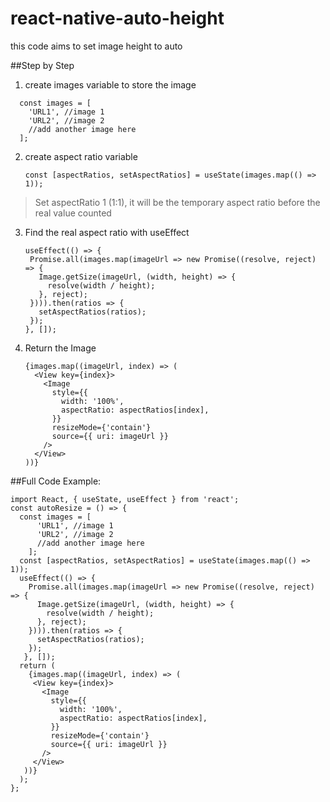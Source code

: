 # react-native-auto-height
this code aims to set image height to auto

##Step by Step
1. create images variable to store the image
  ```
    const images = [
      'URL1', //image 1
      'URL2', //image 2
      //add another image here
    ];
  ```
2. create aspect ratio variable
   ```
   const [aspectRatios, setAspectRatios] = useState(images.map(() => 1));
   ```
  > Set aspectRatio 1 (1:1), it will be the temporary aspect ratio before the real value counted
3. Find the real aspect ratio with useEffect
   ```
   useEffect(() => {
    Promise.all(images.map(imageUrl => new Promise((resolve, reject) => {
      Image.getSize(imageUrl, (width, height) => {
        resolve(width / height);
      }, reject);
    }))).then(ratios => {
      setAspectRatios(ratios);
    });
   }, []);
   ```
4. Return the Image
   ```
   {images.map((imageUrl, index) => (
     <View key={index}>
       <Image
         style={{
           width: '100%',
           aspectRatio: aspectRatios[index],
         }}
         resizeMode={'contain'}
         source={{ uri: imageUrl }}
       />
     </View>
   ))}
   ```

##Full Code Example:
```
import React, { useState, useEffect } from 'react';
const autoResize = () => {
  const images = [
      'URL1', //image 1
      'URL2', //image 2
      //add another image here
    ];
  const [aspectRatios, setAspectRatios] = useState(images.map(() => 1));
  useEffect(() => {
    Promise.all(images.map(imageUrl => new Promise((resolve, reject) => {
      Image.getSize(imageUrl, (width, height) => {
        resolve(width / height);
      }, reject);
    }))).then(ratios => {
      setAspectRatios(ratios);
    });
   }, []);
  return (
    {images.map((imageUrl, index) => (
     <View key={index}>
       <Image
         style={{
           width: '100%',
           aspectRatio: aspectRatios[index],
         }}
         resizeMode={'contain'}
         source={{ uri: imageUrl }}
       />
     </View>
   ))}
  );
};
```

   
